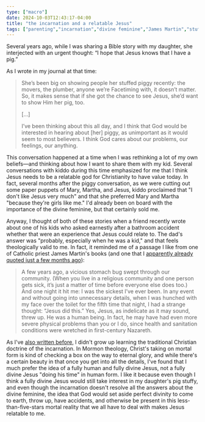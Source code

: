 ```yaml
---
type: ["macro"]
date: 2024-10-03T12:43:17-04:00
title: "the incarnation and a relatable Jesus"
tags: ["parenting","incarnation","divine feminine","James Martin","stuffies"]
---
```

Several years ago, while I was sharing a Bible story with my daughter, she interjected with an urgent thought: “I hope that Jesus knows that I have a pig.”

As I wrote in my journal at that time:

> She’s been big on showing people her stuffed piggy recently: the movers, the plumber, anyone we’re Facetiming with, it doesn’t matter. So, it makes sense that if she got the chance to see Jesus, she’d want to show Him her pig, too.
> 
> [...]
> 
> I’ve been thinking about this all day, and I think that God would be interested in hearing about [her] piggy, as unimportant as it would seem to most believers. I think God cares about our problems, our feelings, our anything.

This conversation happened at a time when I was rethinking a lot of my own beliefs—and thinking about how I want to share them with my kid. Several conversations with kiddo during this time emphasized for me that I think Jesus needs to be a relatable god for Christianity to have value today. In fact, several months after the piggy conversation, as we were cutting out some paper puppets of Mary, Martha, and Jesus, kiddo proclaimed that "I don't like Jesus very much" and that she preferred Mary and Martha "because they're girls like me." I'd already been on board with the importance of the divine feminine, but that certainly sold me. 

Anyway, I thought of both of these stories when a friend recently wrote about one of his kids who asked earnestly after a bathroom accident whether that were an experience that Jesus could relate to. The dad's answer was "probably, especially when he was a kid," and that feels theologically valid to me. In fact, it reminded me of a passage I like from one of Catholic priest James Martin's books (and one that I [apparently already quoted just a few months ago](https://spencergreenhalgh.com/communities/abandoning-the-false-god-of-control/)): 

> A few years ago, a vicious stomach bug swept through our community. (When you live in a religious community and one person gets sick, it’s just a matter of time before everyone else does too.) And one night it hit me: I was the sickest I’ve ever been. In any event and without going into unnecessary details, when I was hunched with my face over the toilet for the fifth time that night, I had a strange thought: “Jesus did this.” Yes, Jesus, as indelicate as it may sound, threw up. He was a human being. In fact, he may have had even more severe physical problems than you or I do, since health and sanitation conditions were wretched in first-century Nazareth.

As I've [also written before](https://spencergreenhalgh.com/communities/an-enmediated-god/), I didn't grow up learning the traditional Christian doctrine of the incarnation. In Mormon theology, Christ's taking on mortal form is kind of checking a box on the way to eternal glory, and while there's a certain beauty in that once you get into all the details, I've found that I much prefer the idea of a fully human and fully divine Jesus, not a fully divine Jesus "doing his time" in human form. I like it because even though I think a fully divine Jesus would still take interest in my daughter's pig stuffy, and even though the incarnation doesn't resolve all the answers about the divine feminine, the idea that God would set aside perfect divinity to come to earth, throw up, have accidents, and otherwise be present in this less-than-five-stars mortal reality that we all have to deal with makes Jesus relatable to me. 
